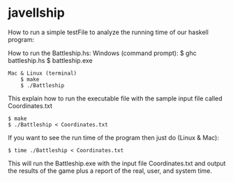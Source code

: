 # javellship

How to run a simple testFile to analyze the running time of our haskell program: 

How to run the Battleship.hs:
	Windows (command prompt):
		$ ghc battleship.hs
		$ battleship.exe
	
	Mac & Linux (terminal)
		$ make
		$ ./Battleship

This explain how to run the executable file with the sample input file called Coordinates.txt

	$ make
	$ ./Battleship < Coordinates.txt

If you want to see the run time of the program then just do (Linux & Mac):
	
	$ time ./Battleship < Coordinates.txt

This will run the Battleship.exe with the input file Coordinates.txt and output the results of the game
plus a report of the real, user, and system time. 
